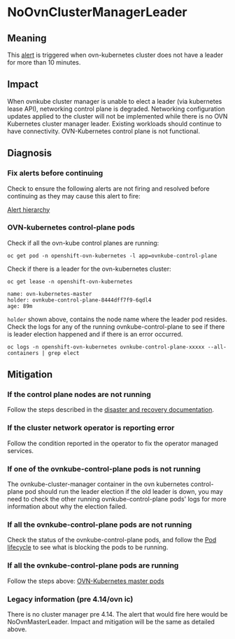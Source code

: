 # NoOvnClusterManagerLeader

## Meaning

This [alert][NoOvnClusterManagerLeader] is triggered when ovn-kubernetes
cluster does not have a leader for more than 10 minutes.

## Impact

When ovnkube cluster manager is unable to elect a leader (via kubernetes lease
API), networking control plane is degraded.
Networking configuration updates applied to the cluster will not be
implemented while there is no OVN Kubernetes cluster manager leader.
Existing workloads should continue to have connectivity.
OVN-Kubernetes control plane is not functional.

## Diagnosis

### Fix alerts before continuing

Check to ensure the following alerts are not firing and resolved before
continuing as they may cause this alert to fire:

[Alert hierarchy](./hierarchy/alerts-hierarchy.svg)

### OVN-kubernetes control-plane pods

Check if all the ovn-kube control planes are running:

    oc get pod -n openshift-ovn-kubernetes -l app=ovnkube-control-plane

Check if there is a leader for the ovn-kubernetes cluster:

    oc get lease -n openshift-ovn-kubernetes

    name: ovn-kubernetes-master
    holder: ovnkube-control-plane-8444dff7f9-6qdl4
    age: 89m

`holder` shown above, contains the node name where the leader pod
resides.
Check the logs for any of the running ovnkube-control-plane to see if there is
leader election happened and if there is an error occurred.

    oc logs -n openshift-ovn-kubernetes ovnkube-control-plane-xxxxx --all-containers | grep elect

## Mitigation

### If the control plane nodes are not running

Follow the steps described in the [disaster and recovery documentation][dr_doc].

### If the cluster network operator is reporting error

Follow the condition reported in the operator to fix the operator managed services.

### If one of the ovnkube-control-plane pods is not running

The ovnkube-cluster-manager container in the ovn kubernetes control-plane pod
should run the leader election if the old leader is down, you may need to
check the other running ovnkube-control-plane pods' logs for more
information about why the election failed.

### If all the ovnkube-control-plane pods are not running

Check the status of the ovnkube-control-plane pods, and follow the
[Pod lifecycle][Pod lifecycle] to see what is blocking the pods to be running.

### If all the ovnkube-control-plane pods are running

Follow the steps above: [OVN-Kubernetes master pods](#ovn-kubernetes-control-plane-pods)

[NoOvnClusterManagerLeader]: https://github.com/openshift/cluster-network-operator/blob/master/bindata/network/ovn-kubernetes/self-hosted/multi-zone-interconnect/alert-rules-control-plane.yaml
[Pod lifecycle]: https://kubernetes.io/docs/concepts/workloads/pods/pod-lifecycle/
[dr_doc]: https://docs.openshift.com/container-platform/latest/backup_and_restore/control_plane_backup_and_restore/disaster_recovery/about-disaster-recovery.html

### Legacy information (pre 4.14/ovn ic)
There is no cluster manager pre 4.14.
The alert that would fire here would be NoOvnMasterLeader.
Impact and mitigation will be the same as detailed above.

